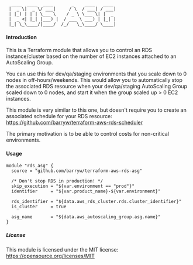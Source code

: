 
      ____  ____  ____       _    ____   ____
     |  _ \|  _ \/ ___|     / \  / ___| / ___|
     | |_) | | | \___ \    / _ \ \___ \| |  _
     |  _ <| |_| |___) |  / ___ \ ___) | |_| |
     |_| \_\____/|____/  /_/   \_\____/ \____|


#### Introduction

This is a Terraform module that allows you to control an RDS instance/cluster based on the number of EC2 instances attached to an AutoScaling Group.

You can use this for dev/qa/staging environments that you scale down to 0 nodes in off-hours/weekends. This would allow you to automatically stop the associated RDS resource when your dev/qa/staging AutoScaling Group scaled down to 0 nodes, and start it when the group scaled up > 0 EC2 instances.

This module is very similar to this one, but doesn't require you to create an associated schedule for your RDS resource: https://github.com/barryw/terraform-aws-rds-scheduler

The primary motivation is to be able to control costs for non-critical environments.


#### Usage

```hcl
module "rds_asg" {
  source = "github.com/barryw/terraform-aws-rds-asg"

  /* Don't stop RDS in production! */
  skip_execution = "${var.environment == "prod"}"
  identifier     = "${var.product_name}-${var.environment}"

  rds_identifier = "${data.aws_rds_cluster.rds.cluster_identifier}"
  is_cluster     = true

  asg_name       = "${data.aws_autoscaling_group.asg.name}"
}
```

##### License

This module is licensed under the MIT license: https://opensource.org/licenses/MIT
